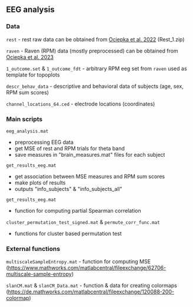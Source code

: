 ## EEG analysis

### Data

`rest` - rest raw data can be obtained from [Ociepka et al. 2022](https://osf.io/kv2sx/) (Rest_1.zip)

`raven` - Raven (RPM) data (mostly preprocessed) can be obtained from [Ociepka et al. 2023](https://osf.io/htrsg/)

`1_outcome.set` & `1_outcome_fdt` - arbitrary RPM eeg set from `raven` used as template for topoplots

`descr_behav_data` - descriptive and behavioral data of subjects (age, sex, RPM sum scores)

`channel_locations_64.ced` - electrode locations (coordinates)

	

### Main scripts

`eeg_analysis.mat`

- preprocessing EEG data
- get MSE of rest and RPM trials for theta band
- save measures in "brain_measures.mat" files for each subject 

`get_results_eeg.mat`

- get association between MSE measures and RPM sum scores
- make plots of results
- outputs "info_subjects" & "info_subjects_all"

`get_results_eeg.mat`
- function for computing partial Spearman correlation

`cluster_permutation_test_signed.mat` & `permute_corr_func.mat`
- functions for cluster based permutation test

### External functions

`multiscaleSampleEntropy.mat` - function for computing MSE (https://www.mathworks.com/matlabcentral/fileexchange/62706-multiscale-sample-entropy)

`slanCM.mat` & `slanCM_Data.mat` - function & data for creating colormaps (https://de.mathworks.com/matlabcentral/fileexchange/120088-200-colormap)
